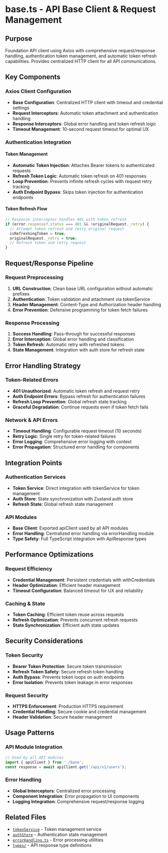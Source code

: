 # base.ts - API Base Client & Request Management

## Purpose

Foundation API client using Axios with comprehensive request/response handling, authentication token management, and automatic token refresh capabilities. Provides centralized HTTP client for all API communications.

## Key Components

### Axios Client Configuration

- **Base Configuration**: Centralized HTTP client with timeout and credential settings
- **Request Interceptors**: Automatic token attachment and authentication handling
- **Response Interceptors**: Global error handling and token refresh logic
- **Timeout Management**: 10-second request timeout for optimal UX

### Authentication Integration

#### Token Management
- **Automatic Token Injection**: Attaches Bearer tokens to authenticated requests
- **Refresh Token Logic**: Automatic token refresh on 401 responses
- **Loop Prevention**: Prevents infinite refresh cycles with request retry tracking
- **Auth Endpoint Bypass**: Skips token injection for authentication endpoints

#### Token Refresh Flow
```typescript
// Response interceptor handles 401 with token refresh
if (error.response?.status === 401 && !originalRequest._retry) {
  // Attempt token refresh and retry original request
  isRefreshingToken = true;
  originalRequest._retry = true;
  // Refresh token and retry request
}
```

## Request/Response Pipeline

### Request Preprocessing
1. **URL Construction**: Clean base URL configuration without automatic prefixes
2. **Authentication**: Token validation and attachment via tokenService
3. **Header Management**: Content-Type and Authorization header handling
4. **Error Prevention**: Defensive programming for token fetch failures

### Response Processing
1. **Success Handling**: Pass-through for successful responses
2. **Error Interception**: Global error handling and classification
3. **Token Refresh**: Automatic retry with refreshed tokens
4. **State Management**: Integration with auth store for refresh state

## Error Handling Strategy

### Token-Related Errors
- **401 Unauthorized**: Automatic token refresh and request retry
- **Auth Endpoint Errors**: Bypass refresh for authentication failures
- **Refresh Loop Prevention**: Global refresh state tracking
- **Graceful Degradation**: Continue requests even if token fetch fails

### Network & API Errors
- **Timeout Handling**: Configurable request timeout (10 seconds)
- **Retry Logic**: Single retry for token-related failures
- **Error Logging**: Comprehensive error logging with context
- **Error Propagation**: Structured error handling for components

## Integration Points

### Authentication Services
- **Token Service**: Direct integration with tokenService for token management
- **Auth Store**: State synchronization with Zustand auth store
- **Refresh State**: Global refresh state management

### API Modules
- **Base Client**: Exported apiClient used by all API modules
- **Error Handling**: Centralized error handling via errorHandling module
- **Type Safety**: Full TypeScript integration with ApiResponse types

## Performance Optimizations

### Request Efficiency
- **Credential Management**: Persistent credentials with withCredentials
- **Header Optimization**: Efficient header management
- **Timeout Configuration**: Balanced timeout for UX and reliability

### Caching & State
- **Token Caching**: Efficient token reuse across requests
- **Refresh Optimization**: Prevents concurrent refresh requests
- **State Synchronization**: Efficient auth state updates

## Security Considerations

### Token Security
- **Bearer Token Protection**: Secure token transmission
- **Refresh Token Safety**: Secure refresh token handling
- **Auth Bypass**: Prevents token loops on auth endpoints
- **Error Isolation**: Prevents token leakage in error responses

### Request Security
- **HTTPS Enforcement**: Production HTTPS requirement
- **Credential Handling**: Secure cookie and credential management
- **Header Validation**: Secure header management

## Usage Patterns

### API Module Integration
```typescript
// Used by all API modules
import { apiClient } from './base';
const response = await apiClient.get('/api/v1/users');
```

### Error Handling
- **Global Interceptors**: Centralized error processing
- **Component Integration**: Error propagation to UI components
- **Logging Integration**: Comprehensive request/response logging

## Related Files

- [`tokenService`](../auth/tokenService.ts.md) - Token management service
- [`authStore`](../store/authStore.ts.md) - Authentication state management
- [`errorHandling.ts`](errorHandling.ts.md) - Error processing utilities
- [`types/`](types/) - API response type definitions
